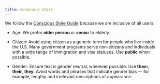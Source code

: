 ```yaml
---
title: Conscious style
---
```

We follow the [Conscious Style Guide](http://consciousstyleguide.com/)
because we are inclusive of all users.

- Age: We prefer **older person** or **senior** to elderly.

- Citizen: Avoid using citizen as a generic term for people who live inside the U.S. Many government programs serve non-citizens and individuals with a wide range of immigration and visa statuses. Use **public** when possible.

- Gender: Ensure text is gender neutral, wherever possible. Use
**them**, **their**, **they**. Avoid words and phrases that indicate gender
bias — for example, lengthy and irrelevant descriptions of appearance.

